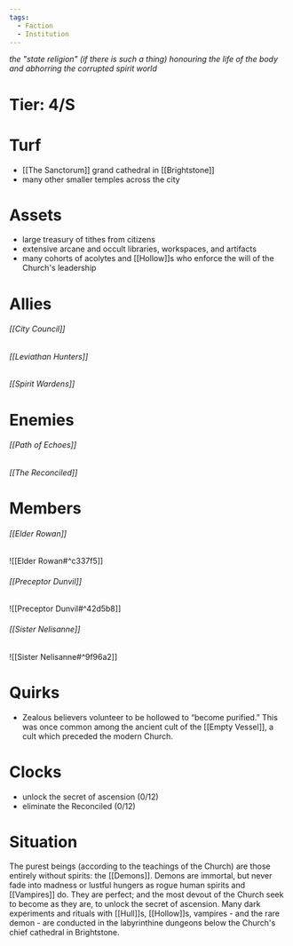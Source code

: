 ```yaml
---
tags:
  - Faction
  - Institution
---
```

*the "state religion" (if there is such a thing) honouring the life of the body and abhorring the corrupted spirit world*
# Tier: 4/S
# Turf
- [[The Sanctorum]] grand cathedral in [[Brightstone]]
- many other smaller temples across the city
# Assets
- large treasury of tithes from citizens
- extensive arcane and occult libraries, workspaces, and artifacts
- many cohorts of acolytes and [[Hollow]]s who enforce the will of the Church's leadership
# Allies
###### [[City Council]]
###### [[Leviathan Hunters]]
###### [[Spirit Wardens]]
# Enemies
###### [[Path of Echoes]]
###### [[The Reconciled]]
# Members
###### [[Elder Rowan]]
![[Elder Rowan#^c337f5]] 
###### [[Preceptor Dunvil]]
![[Preceptor Dunvil#^42d5b8]]
###### [[Sister Nelisanne]]
![[Sister Nelisanne#^9f96a2]]
# Quirks
- Zealous believers volunteer to be hollowed to “become purified.” This was once common among the ancient cult of the [[Empty Vessel]], a cult which preceded the modern Church.
# Clocks
- unlock the secret of ascension (0/12)
- eliminate the Reconciled (0/12)
# Situation
The purest beings (according to the teachings of the Church) are those entirely without spirits: the [[Demons]]. Demons are immortal, but never fade into madness or lustful hungers as rogue human spirits and [[Vampires]] do. They are perfect; and the most devout of the Church seek to become as they are, to unlock the secret of ascension. Many dark experiments and rituals with [[Hull]]s, [[Hollow]]s, vampires - and the rare demon - are conducted in the labyrinthine dungeons below the Church's chief cathedral in Brightstone. 
